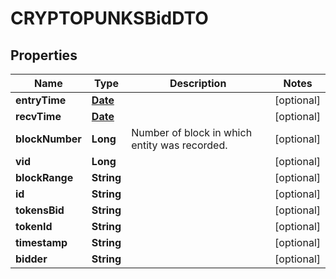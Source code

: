 

# CRYPTOPUNKSBidDTO

## Properties

Name | Type | Description | Notes
------------ | ------------- | ------------- | -------------
**entryTime** | [**Date**](Date.md) |  |  [optional]
**recvTime** | [**Date**](Date.md) |  |  [optional]
**blockNumber** | **Long** | Number of block in which entity was recorded. |  [optional]
**vid** | **Long** |  |  [optional]
**blockRange** | **String** |  |  [optional]
**id** | **String** |  |  [optional]
**tokensBid** | **String** |  |  [optional]
**tokenId** | **String** |  |  [optional]
**timestamp** | **String** |  |  [optional]
**bidder** | **String** |  |  [optional]




